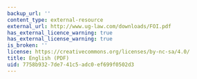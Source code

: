 ```yaml
---
backup_url: ''
content_type: external-resource
external_url: http://www.ug-law.com/downloads/FOI.pdf
has_external_licence_warning: true
has_external_license_warning: true
is_broken: ''
license: https://creativecommons.org/licenses/by-nc-sa/4.0/
title: English (PDF)
uid: 7758b932-7de7-41c5-adc0-ef699f0502d3
---
```

